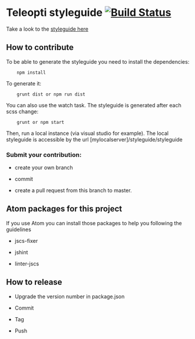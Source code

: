 # Teleopti styleguide [![Build Status](https://travis-ci.org/Teleopti/styleguide.svg?branch=master)](https://travis-ci.org/Teleopti/styleguide)

Take a look to the [styleguide here](http://teleopti.github.io/styleguide/styleguide)

## How to contribute

To be able to generate the styleguide you need to install the dependencies:

		npm install

To generate it:

		grunt dist or npm run dist

You can also use the watch task. The styleguide is generated after each scss change:

		grunt or npm start

Then, run a local instance (via visual studio for example). The local styleguide is accessible by the url [mylocalserver]/styleguide/styleguide


### Submit your contribution:

* create your own branch

* commit

* create a pull request from this branch to master.


## Atom packages for this project

If you use Atom you can install those packages to help you following the guidelines

* jscs-fixer

* jshint

* linter-jscs

## How to release

* Upgrade the version number in package.json

* Commit

* Tag

* Push
